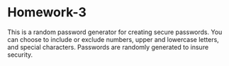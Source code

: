 # Homework-3

This is a random password generator for creating secure passwords. You can choose to include or exclude numbers, upper and lowercase letters, and special characters. Passwords are randomly generated to insure security.